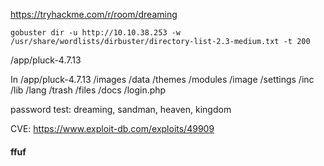 https://tryhackme.com/r/room/dreaming

```shell
gobuster dir -u http://10.10.38.253 -w /usr/share/wordlists/dirbuster/directory-list-2.3-medium.txt -t 200
```

/app/pluck-4.7.13

In /app/pluck-4.7.13
	/images
	/data
		/themes
		/modules
		/image
		/settings
		/inc
			/lib
			/lang
		/trash
	/files
	/docs
	/login.php

password test: dreaming, sandman, heaven, kingdom


CVE:  https://www.exploit-db.com/exploits/49909


#### ffuf

